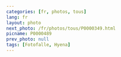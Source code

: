 ```yaml
---
categories: [fr, photos, tous]
lang: fr
layout: photo
next_photo: /fr/photos/tous/P0000349.html
picname: P0000489
prev_photo: null
tags: [Fotofalle, Hyena]
---
```


